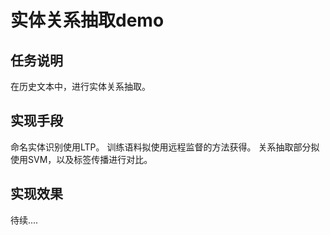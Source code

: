 # 实体关系抽取demo

## 任务说明
在历史文本中，进行实体关系抽取。

## 实现手段
命名实体识别使用LTP。
训练语料拟使用远程监督的方法获得。
关系抽取部分拟使用SVM，以及标签传播进行对比。

## 实现效果

待续....
